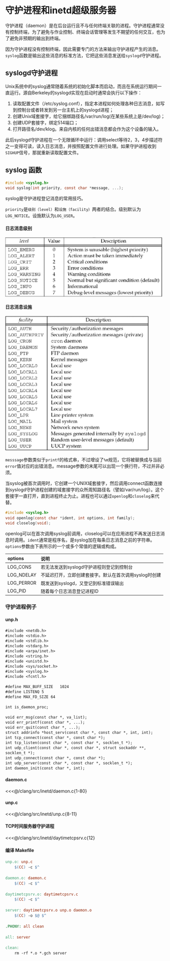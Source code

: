 # 守护进程和inetd超级服务器
守护进程（daemon）是在后台运行且不与任何终端关联的进程。守护进程通常没有控制终端，为了避免与作业控制、终端会话管理等发生不期望的任何交互，也为了避免非预期的输出到终端。

因为守护进程没有控制终端，因此需要专门的方法来输出守护进程产生的消息。`syslog`函数是输出这些消息的标准方法，它把这些消息发送给`syslogd`守护进程。

## syslogd守护进程
Unix系统中的syslog通常随着系统的初始化脚本而启动，而且在系统运行期间一直运行。源自Berkeley的syslogd实现在启动时通常会执行以下操作：
1. 读取配置文件（/etc/syslog.conf），指定本进程如何处理各种日志消息，如写到控制台或者转发到另一台主机上的syslogd进程；
2. 创建Unix域套接字，给它捆绑路径名/var/run/log(在某些系统上是/dev/log)；
3. 创建UDP套接字，绑定514端口；
4. 打开路径名/dev/klog。来自内核的任何出错消息都会作为这个设备的输入。

此后syslogd守护进程在一个无限循环中运行：调用select等待2，3，4步描述符之一变得可读，读入日志消息，并按照配置文件进行处理。如果守护进程收到`SIGHUP`信号，那就重新读取配置文件。

## syslog 函数
```c
#include <syslog.h>
void syslog(int priority, const char *message, ...);
```

syslog是守护进程登记消息的常用技巧。

`priority`是`级别（level）`和`设施（facility）`两者的结合。级别默认为`LOG_NOTICE`。设施默认为`LOG_USER`。

#### 日志消息级别

![级别](./images/syslog_1.png)


#### 日志消息设施

![设施](./images/syslog_2.png)

`messsage`参数类似于`printf`的格式串，不过增设了`%m`规范，它将被替换成与当前`error`值对应的出错消息。message参数的末尾可以出现一个换行符，不过并非必须。

当syslog被首次调用时，它创建一个UNIX域套接字，然后调用connect函数连接到syslogd守护进程创建的域套接字的众所周知路径名（譬如/var/run/log）。这个套接字一直打开，直到进程终止为止。进程也可以通过`openlog`和`closelog`来代替。

```c
#include <syslog.h>
void openlog(const char *ident, int options, int family);
void closelog(void);
```
openlog可以在首次调用syslog前调用，closelog可以在应用进程不再发送日志消息时调用。`ident`通常是程序名，是syslog加在每条日志消息之前的字符串。`options`参数由下表所示的一个或多个常值的逻辑或构成。

|options|说明|
|:---|:---|
|LOG_CONS|若无法发送到syslogd守护进程则登记到控制台|
|LOG_NDELAY|不延迟打开，立即创建套接字。默认在首次调用syslog时创建|
|LOG_PERROR|既发送到syslogd，又登记到标准错误输出|
|LOG_PID|随着每个日志消息登记进程ID|

### 守护进程例子

#### unp.h
```c{9,10,14,16,27}
#include <netdb.h>
#include <stdio.h>
#include <stdlib.h>
#include <stdarg.h>
#include <arpa/inet.h>
#include <string.h>
#include <unistd.h>
#include <sys/socket.h>
#include <syslog.h>
#include <fcntl.h>

#define MAX_BUFF_SIZE   1024
#define LISTENQ 5
#define MAX_FD_SIZE 64

int is_daemon_proc;

void err_msg(const char *, va_list);
void err_printf(const char *, ...);
void err_quit(const char *, ...);
struct addrinfo *host_serv(const char *, const char *, int, int);
int tcp_connect(const char *, const char *);
int tcp_listen(const char *, const char *, socklen_t *);
int udp_client(const char *, const char *, struct sockaddr **, socklen_t *);
int udp_connect(const char *, const char *);
int udp_server(const char *, const char *, socklen_t *);
int daemon_init(const char *, int);
```

#### daemon.c
<<<@/clang/src/inetd/daemon.c{1-80}

#### unp.c
<<<@/clang/src/inetd/unp.c{8-11}

#### TCP时间服务器守护进程
<<<@/clang/src/inetd/daytimetcpsrv.c{12}

#### 编译 Makefile
```makefile
unp.o: unp.c
	$(CC) -c $^

daemon.o: daemon.c
	$(CC) -c $^

daytimetcpsrv.o: daytimetcpsrv.c
	$(CC) -c $^

server: daytimetcpsrv.o unp.o daemon.o
	$(CC) -o $@ $^

.PHONY: all clean

all: server

clean:
	rm -rf *.o *.gch server
```
